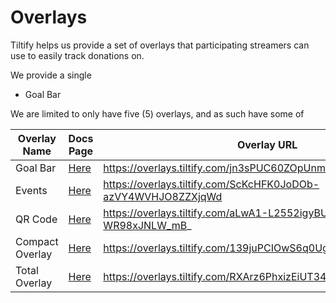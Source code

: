 # Overlays

Tiltify helps us provide a set of overlays that participating streamers can
use to easily track donations on.

We provide a single 

- Goal Bar




We are limited to only have five (5) overlays, and as such have some of 









| Overlay Name    | Docs Page         | Overlay URL                                                  |
| --------------- | ----------------- | ------------------------------------------------------------ |
| Goal Bar        | [Here](./goals)   | https://overlays.tiltify.com/jn3sPUC60ZOpUnmmCnFJdci6zYdmNMdt |
| Events          | [Here](./events)  | https://overlays.tiltify.com/ScKcHFK0JoDOb-azVY4WVHJO8ZZXjqWd |
| QR Code         | [Here](./qr-code) | https://overlays.tiltify.com/aLwA1-L2552igyBUNA-WR98xJNLW_mB_ |
| Compact Overlay | [Here](./compact) | https://overlays.tiltify.com/139juPCIOwS6q0Ugwzq53Opi7ITVuBd- |
| Total Overlay   | [Here](./total)   | https://overlays.tiltify.com/RXArz6PhxizEiUT34lEq-CV337_r4xC_ |

